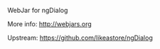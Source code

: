 WebJar for ngDialog

More info: http://webjars.org

Upstream: https://github.com/likeastore/ngDialog
